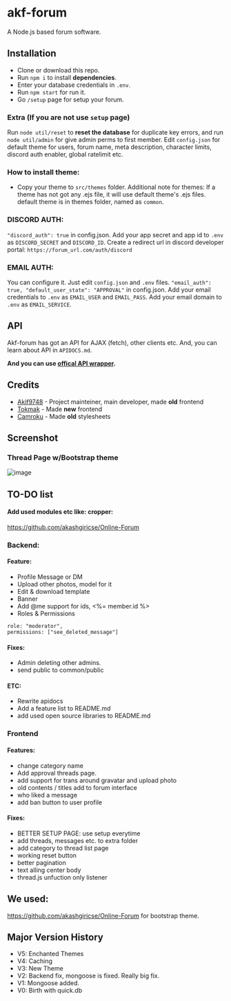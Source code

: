 # akf-forum
A Node.js based forum software.

## Installation
- Clone or download this repo.
- Run `npm i` to install **dependencies**.
- Enter your database credentials in `.env`.
- Run `npm start` for run it. 
- Go `/setup` page for setup your forum.

### Extra (If you are not use `setup` page)
Run `node util/reset` to **reset the database** for duplicate key errors, and run `node util/admin` for give admin perms to first member.
Edit `config.json` for default theme for users, forum name, meta description, character limits, discord auth enabler, global ratelimit etc.

### How to install theme:
- Copy your theme to `src/themes` folder.
Additional note for themes: If a theme has not got any .ejs file, it will use default theme's .ejs files. default theme is in themes folder, named as `common`.

### DISCORD AUTH: 
`"discord_auth": true` in config.json.
Add your app secret and app id to `.env` as `DISCORD_SECRET` and `DISCORD_ID`.
Create a redirect url in discord developer portal:
`https://forum_url.com/auth/discord`

### EMAIL AUTH:
You can configure it. Just edit `config.json` and `.env` files.
`"email_auth": true, "default_user_state": "APPROVAL"` in config.json.
Add your email credentials to `.env` as `EMAIL_USER` and `EMAIL_PASS`.
Add your email domain to `.env` as `EMAIL_SERVICE`.

## API
Akf-forum has got an API for AJAX (fetch), other clients etc. And, you can learn about API in `APIDOCS.md`.

**And you can use [offical API wrapper](https://github.com/Akif9748/akf-forum-api).**

## Credits
* [Akif9748](https://github.com/Akif9748) - Project mainteiner, main developer, made **old** frontend
* [Tokmak](https://github.com/tokmak0) - Made **new** frontend
* [Camroku](https://github.com/Camroku) - Made **old** stylesheets

## Screenshot

### Thread Page w/Bootstrap theme
![image](https://github.com/Akif9748/akf-forum/assets/70021050/1ad4ad8e-d000-46a6-834e-7d76cdddda60)

## TO-DO list
#### Add used modules etc like: cropper: 
https://github.com/akashgiricse/Online-Forum

### Backend:
#### Feature:
- Profile Message or DM 
- Upload other photos, model for it
- Edit & download template 
- Banner
- Add @me support for ids, <%= member.id %>
- Roles & Permissions
```
role: "moderator",
permissions: ["see_deleted_message"]
```

#### Fixes:
- Admin deleting other admins.
- send public to common/public

#### ETC:
- Rewrite apidocs
- Add a feature list to README.md
- add used open source libraries to README.md

### Frontend
#### Features:
- change category name
- Add approval threads page.
- add support for trans around gravatar and upload photo
- old contents / titles add to forum interface
- who liked a message
- add ban button to user profile

#### Fixes:
- BETTER SETUP PAGE: use setup everytime
- add threads, messages etc. to extra folder
- add category to thread list page
- working reset button
- better pagination
- text alling center body
- thread.js unfuction only listener

## We used:
https://github.com/akashgiricse/Online-Forum for bootstrap theme.

## Major Version History
- V5: Enchanted Themes
- V4: Caching
- V3: New Theme
- V2: Backend fix, mongoose is fixed. Really big fix.
- V1: Mongoose added.
- V0: Birth with quick.db
